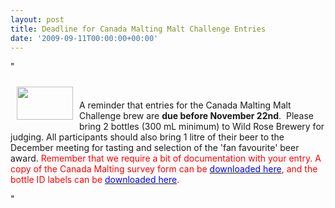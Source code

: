 ```yaml
---
layout: post
title: Deadline for Canada Malting Malt Challenge Entries
date: '2009-09-11T00:00:00+00:00'
---
```

"<p>&nbsp;<a href="/LinkClick.aspx?link=350&amp;tabid=171" target="_self"><img width="90" vspace="10" hspace="10" height="53" align="left" src="/CYW/Images/CanadaMalting.jpg" alt="" /></a></p><p>A reminder that entries for the Canada Malting Malt Challenge brew are <strong>due before November 22nd</strong>.&nbsp; Please bring 2 bottles (300 mL minimum) to Wild Rose Brewery for judging. All participants should also bring 1 litre of their beer to the December meeting for tasting and selection of the 'fan favourite' beer award.&nbsp;<font color="#ff0000">Remember that we require a bit of documentation with your entry. A copy of the Canada Malting survey form can be </font><a href="/CYW/Files/The Canada Malting Challenge Survey (2).pdf" target="_blank"><font color="#0000ff">downloaded here</font></a><font color="#ff0000">&#44; and the bottle ID labels can be </font><a href="/CYW/Files/SCP_BottleID.pdf" target="_blank"><font color="#0000ff">downloaded here</font></a><font color="#ff0000">.</font></p>"

